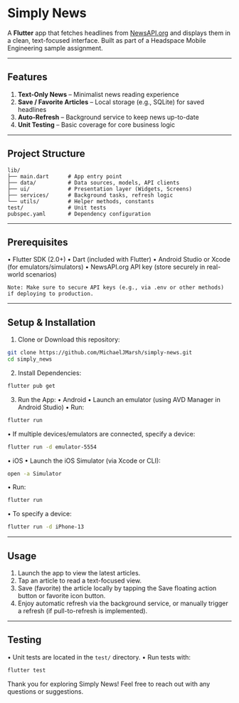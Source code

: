 # Simply News

A **Flutter** app that fetches headlines from [NewsAPI.org](https://newsapi.org) and displays them in a clean, text-focused interface. Built as part of a Headspace Mobile Engineering sample assignment.

---

## Features

1. **Text-Only News** – Minimalist news reading experience
2. **Save / Favorite Articles** – Local storage (e.g., SQLite) for saved headlines
3. **Auto-Refresh** – Background service to keep news up-to-date
4. **Unit Testing** – Basic coverage for core business logic

---

## Project Structure

```plaintext
lib/
├── main.dart      # App entry point
├── data/          # Data sources, models, API clients
├── ui/            # Presentation layer (Widgets, Screens)
├── services/      # Background tasks, refresh logic
└── utils/         # Helper methods, constants
test/              # Unit tests
pubspec.yaml       # Dependency configuration
```

---

## Prerequisites

• Flutter SDK (2.0+)
• Dart (included with Flutter)
• Android Studio or Xcode (for emulators/simulators)
• NewsAPI.org API key (store securely in real-world scenarios)

    Note: Make sure to secure API keys (e.g., via .env or other methods) if deploying to production.

---

## Setup & Installation

1. Clone or Download this repository:

```bash
git clone https://github.com/MichaelJMarsh/simply-news.git
cd simply_news
```

2. Install Dependencies:

```bash
flutter pub get
```

3. Run the App:
   • Android
   • Launch an emulator (using AVD Manager in Android Studio)
   • Run:

```bash
flutter run
```

• If multiple devices/emulators are connected, specify a device:

```bash
flutter run -d emulator-5554
```

• iOS
• Launch the iOS Simulator (via Xcode or CLI):

```bash
open -a Simulator
```

• Run:

```bash
flutter run
```

• To specify a device:

```bash
flutter run -d iPhone-13
```

---

## Usage

1. Launch the app to view the latest articles.
2. Tap an article to read a text-focused view.
3. Save (favorite) the article locally by tapping the Save floating action button or favorite icon button.
4. Enjoy automatic refresh via the background service, or manually trigger a refresh (if pull-to-refresh is implemented).

---

## Testing

• Unit tests are located in the `test/` directory.
• Run tests with:

```bash
flutter test
```

Thank you for exploring Simply News!
Feel free to reach out with any questions or suggestions.
